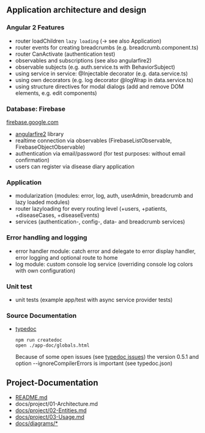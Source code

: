 ## Application architecture and design

### Angular 2 Features
- router loadChildren `lazy loading` (-> see also Application)
- router events for creating breadcrumbs (e.g. breadcrumb.component.ts)
- router CanActivate (authentication test)
- observables and subscriptions (see also angularfire2)
- observable subjects (e.g. auth.service.ts with BehaviorSubject)
- using service in service: @Injectable decorator (e.g. data.service.ts)
- using own decorators (e.g. log decorator @logWrap in data.service.ts)
- using structure directives for modal dialogs (add and remove DOM elements, e.g. edit components)

### Database: Firebase
[firebase.google.com](https://firebase.google.com/)
- [angularfire2](https://angularfire2.com/api/) library
- realtime connection via observables (FirebaseListObservable, FirebaseObjectObservable)
- authentication via email/password (for test purposes: without email confirmation)
- users can register via disease diary application

### Application
- modularization (modules: error, log, auth, userAdmin, breadcrumb and lazy loaded modules)
- router lazyloading for every routing level (+users, +patients, +diseaseCases, +diseaseEvents)
- services (authentication-, config-, data- and breadcrumb services)

### Error handling and logging
- error handler module: catch error and delegate to error display handler, error logging and optional route to home
- log module: custom console log service (overriding console log colors with own configuration)

### Unit test
- unit tests (example app/test with async service provider tests)

### Source Documentation
- [typedoc](http://typedoc.org/)

    ```
    npm run createdoc
    open ./app-doc/globals.html
    ```
    
    Because of some open issues (see [typedoc issues](https://github.com/TypeStrong/typedoc/issues)) the version 0.5.1 and option --ignoreCompilerErrors is important (see typedoc.json)

## Project-Documentation

- [README.md](https://github.com/elafari/CAS-FEE_project2/blob/doc/README.md)
- docs/project/01-Architecture.md
- [docs/project/02-Entities.md](https://github.com/elafari/CAS-FEE_project2/blob/doc/docs/project/02-Entities.md)
- [docs/project/03-Usage.md](https://github.com/elafari/CAS-FEE_project2/blob/doc/docs/project/03-Usage.md)
- [docs/diagrams/*](https://github.com/elafari/CAS-FEE_project2/blob/doc/docs/diagrams/)
